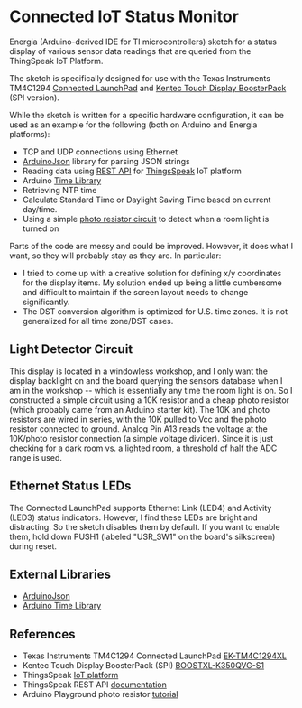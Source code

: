 Connected IoT Status Monitor
============================

Energia (Arduino-derived IDE for TI microcontrollers) sketch for a status display of various sensor data readings that are queried from the ThingSpeak IoT Platform.

The sketch is specifically designed for use with the Texas Instruments TM4C1294 [Connected LaunchPad][1] and [Kentec Touch Display BoosterPack][2] (SPI version).

While the sketch is written for a specific hardware configuration, it can be used as an example for the following (both on Arduino and Energia platforms):
- TCP and UDP connections using Ethernet
- [ArduinoJson][3] library for parsing JSON strings
- Reading data using [REST API][4] for [ThingsSpeak][6] IoT platform
- Arduino [Time Library][5]
- Retrieving NTP time
- Calculate Standard Time or Daylight Saving Time based on current day/time.
- Using a simple [photo resistor circuit][7] to detect when a room light is turned on

Parts of the code are messy and could be improved. However, it does what I want, so they will probably stay as they are. In particular:
- I tried to come up with a creative solution for defining x/y coordinates for the display items. My solution ended up being a little cumbersome and difficult to maintain if the screen layout needs to change significantly.
- The DST conversion algorithm is optimized for U.S. time zones. It is not generalized for all time zone/DST cases.

## Light Detector Circuit ##
This display is located in a windowless workshop, and I only want the display backlight on and the board querying the sensors database when I am in the workshop -- which is essentially any time the room light is on. So I constructed a simple circuit using a 10K resistor and a cheap photo resistor (which probably came from an Arduino starter kit). The 10K and photo resistors are wired in series, with the 10K pulled to Vcc and the photo resistor connected to ground. Analog Pin A13 reads the voltage at the 10K/photo resistor connection (a simple voltage divider). Since it is just checking for a dark room vs. a lighted room, a threshold of half the ADC range is used.

## Ethernet Status LEDs ##
The Connected LaunchPad supports Ethernet Link (LED4) and Activity (LED3) status indicators. However, I find these LEDs are bright and distracting. So the sketch disables them by default. If you want to enable them, hold down PUSH1 (labeled "USR_SW1" on the board's silkscreen) during reset.

## External Libraries ##
* [ArduinoJson][3]
* [Arduino Time Library][5]

## References ##
* Texas Instruments TM4C1294 Connected LaunchPad [EK-TM4C1294XL][1]
* Kentec Touch Display BoosterPack (SPI) [BOOSTXL-K350QVG-S1][2]
* ThingsSpeak [IoT platform][6]
* ThingsSpeak REST API [documentation][4]
* Arduino Playground photo resistor [tutorial][7]

[1]: http://www.ti.com/tool/EK-TM4C1294XL
[2]: http://www.ti.com/tool/boostxl-k350qvg-s1
[3]: https://arduinojson.org/
[4]: https://www.mathworks.com/help/thingspeak/read-data-from-channel.html
[5]: https://github.com/PaulStoffregen/Time
[6]: https://thingspeak.com/
[7]: https://playground.arduino.cc/Learning/PhotoResistor
